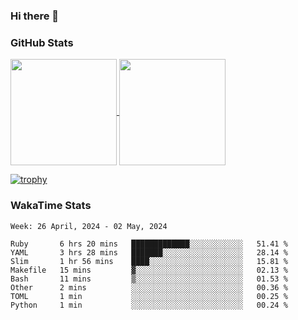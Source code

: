 ### Hi there 👋

### GitHub Stats

<a href="https://github.com/anuraghazra/github-readme-stats">
  <img align="center" height="170px" src="https://github-readme-stats.vercel.app/api/top-langs/?username=tksfjt1024&layout=compact&count_private=true&show_icons=true&show_icons=true&theme=graywhite" />
</a>
<a href="https://github.com/anuraghazra/github-readme-stats">
  <img align="center" height="170px" src="https://github-readme-stats.vercel.app/api?username=tksfjt1024&count_private=true&show_icons=true&show_icons=true&theme=graywhite" />
</a>

[![trophy](https://github-profile-trophy.vercel.app/?username=tksfjt1024)](https://github.com/ryo-ma/github-profile-trophy)

### WakaTime Stats

<!--START_SECTION:waka-->
```text
Week: 26 April, 2024 - 02 May, 2024

Ruby       6 hrs 20 mins   █████████████░░░░░░░░░░░░   51.41 % 
YAML       3 hrs 28 mins   ███████░░░░░░░░░░░░░░░░░░   28.14 % 
Slim       1 hr 56 mins    ████░░░░░░░░░░░░░░░░░░░░░   15.81 % 
Makefile   15 mins         ▓░░░░░░░░░░░░░░░░░░░░░░░░   02.13 % 
Bash       11 mins         ▒░░░░░░░░░░░░░░░░░░░░░░░░   01.53 % 
Other      2 mins          ░░░░░░░░░░░░░░░░░░░░░░░░░   00.36 % 
TOML       1 min           ░░░░░░░░░░░░░░░░░░░░░░░░░   00.25 % 
Python     1 min           ░░░░░░░░░░░░░░░░░░░░░░░░░   00.24 % 
```
<!--END_SECTION:waka-->
